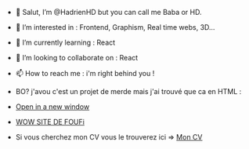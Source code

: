 - 👋 Salut, I’m @HadrienHD but you can call me Baba or HD.
- 👀 I’m interested in : Frontend, Graphism, Real time webs, 3D...
- 🌱 I’m currently learning : React
- 💞️ I’m looking to collaborate on : React
- 📫 How to reach me : i'm right behind you !

- BO? j'avou c'est un projet de merde mais j'ai trouvé que ca en HTML :
- <a href="[test.html](https://hadrienhd.github.io/HadrienHD/)" onclick="return ! window.open(this.href);">Open in a new window</a>
- <a href="https://hadrienhd.github.io/HadrienHD/" target="_blank" rel="noreferrer noopener">WOW SITE DE FOUFi</a>

- Si vous cherchez mon CV vous le trouverez ici => <a href="https://hadrienhd.github.io/HadrienHD/CV/cv.pdf" target="_blank" rel="noreferrer noopener">Mon CV</a>
